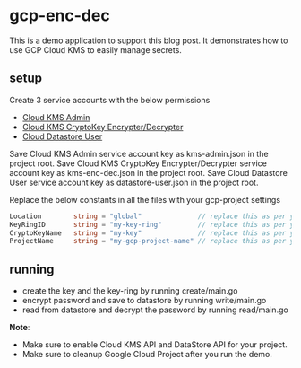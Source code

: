 # gcp-enc-dec

This is a demo application to support this blog post. It demonstrates how to use GCP Cloud KMS to easily manage secrets.

## setup

Create 3 service accounts with the below permissions
- [Cloud KMS Admin](docs/kms-admin-2.png)
- [Cloud KMS CryptoKey Encrypter/Decrypter](docs/kms-encdec-2.png)
- [Cloud Datastore User](docs/datastore-user.png)

Save Cloud KMS Admin service account key as kms-admin.json in the project root.
Save Cloud KMS CryptoKey Encrypter/Decrypter service account key as kms-enc-dec.json in the project root.
Save Cloud Datastore User service account key as datastore-user.json in the project root.


Replace the below constants in all the files with your gcp-project settings 
```go
Location        string = "global"              // replace this as per your project.
KeyRingID       string = "my-key-ring"         // replace this as per your project.
CryptoKeyName   string = "my-key"              // replace this as per your project.
ProjectName     string = "my-gcp-project-name" // replace this as per your project.
```

## running

- create the key and the key-ring by running create/main.go
- encrypt password and save to datastore by running write/main.go
- read from datastore and decrypt the password by running read/main.go


**Note**: 
- Make sure to enable Cloud KMS API and DataStore API for your project.
- Make sure to cleanup Google Cloud Project after you run the demo.
